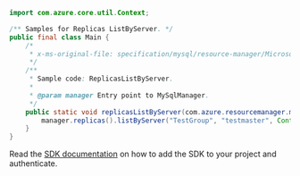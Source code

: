 ```java
import com.azure.core.util.Context;

/** Samples for Replicas ListByServer. */
public final class Main {
    /*
     * x-ms-original-file: specification/mysql/resource-manager/Microsoft.DBforMySQL/stable/2017-12-01/examples/ReplicasListByServer.json
     */
    /**
     * Sample code: ReplicasListByServer.
     *
     * @param manager Entry point to MySqlManager.
     */
    public static void replicasListByServer(com.azure.resourcemanager.mysql.MySqlManager manager) {
        manager.replicas().listByServer("TestGroup", "testmaster", Context.NONE);
    }
}
```

Read the [SDK documentation](https://github.com/Azure/azure-sdk-for-java/blob/azure-resourcemanager-mysql_1.0.2/sdk/mysql/azure-resourcemanager-mysql/README.md) on how to add the SDK to your project and authenticate.
